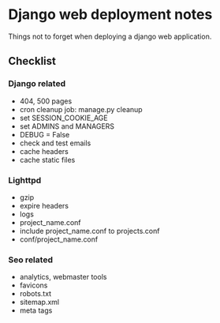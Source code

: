 # Django web deployment notes

Things not to forget when deploying a django web application.

## Checklist

### Django related
* 404, 500 pages
* cron cleanup job: manage.py cleanup
* set SESSION\_COOKIE\_AGE
* set ADMINS and MANAGERS
* DEBUG = False
* check and test emails
* cache headers
* cache static files

### Lighttpd

* gzip
* expire headers
* logs
* project_name.conf
* include project_name.conf to projects.conf
* conf/project_name.conf


### Seo related
* analytics, webmaster tools
* favicons
* robots.txt
* sitemap.xml
* meta tags





